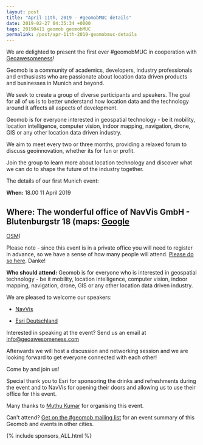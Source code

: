 ```yaml
--- 
layout: post
title: "April 11th, 2019 - #geomobMUC details"
date: 2019-02-27 04:35:34 +0000
tags: 20190411 geomob geomobMUC
permalink: /post/apr-11th-2019-geomobmuc-details
---
```



We are delighted to present the first ever #geomobMUC in cooperation with
[Geoawesomeness](https://geoawesomeness.com/)!

Geomob is a community of academics, developers, industry professionals and enthusiasts who are passionate about location data driven products and businesses in Munich and beyond. 

We seek to create a group of diverse participants and speakers. The goal for all of us is to better understand how location data and the technology around it affects all aspects of development. 

Geomob is for everyone interested in geospatial technology - be it mobility, location intelligence, computer vision, indoor mapping, navigation, drone, GIS or any other location data driven industry. 

We aim to meet every two or three months, providing a relaxed forum to discuss geoinnovation, whether its for fun or profit. 

Join the group to learn more about location technology and discover what we can do to shape the future of the industry together. 

The details of our first Munich event:

**When:** 18.00 11 April 2019

**Where:** The wonderful office of NavVis GmbH - Blutenburgstr 18 (maps:
[Google](https://www.google.com/maps/place/NavVis+GmbH/@48.1479856,11.5481243,17z/data=!3m1!4b1!4m5!3m4!1s0x479e7609dc797a49:0x43fc9da35b77c9f4!8m2!3d48.147982!4d11.550313?shorturl=1)
-
[OSM](https://www.openstreetmap.org/?mlat=48.14800&mlon=11.55017#map=19/48.14800/11.55017))

Please note - since this event is in a private office you will need to register in advance, so we have a sense of how many people will attend. [Please do so here](http://meetu.ps/c/4ghHM/sZJmr/a). Danke!

**Who should attend:** Geomob is for everyone who is interested in geospatial technology - be it mobility, location intelligence, computer vision, indoor mapping, navigation, drone, GIS or any other location data driven industry.

We are pleased to welcome our speakers: 

 * [NavVis](https://www.navvis.com)
 
 * [Esri Deutschland](https://www.esri.de)

Interested in speaking at the event? Send us an email at info@geoawesomeness.com

Afterwards we will host a discussion and networking session and we are looking forward to get everyone connected with each other!

Come by and join us! 

Special thank you to Esri for sponsoring the drinks and refreshments during the event and to NavVis for opening their doors and allowing us to use their office for this event.

Many thanks to [Muthu Kumar](https://twitter.com/muthukumarceg) for organising
this event.

Can't attend? [Get on the #geomob mailing list](/mailing-list) for an event summary of this Geomob and events in other cities. 

{% include sponsors_ALL.html %}
